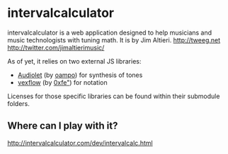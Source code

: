 intervalcalculator
========
intervalcalculator is a web application designed to help musicians and music technologists with tuning math. It is by Jim Altieri.
http://tweeg.net
http://twitter.com/jimaltierimusic/

As of yet, it relies on two external JS libraries:
* <a href="https://github.com/oampo/Audiolet">Audiolet</a> (by <a href="https://github.com/oampo">oampo</a>) for synthesis of tones
* <a href="https://github.com/0xfe/vexflow">vexflow</a> (by <a href="https://github.com/0xfe">0xfe"</a>) for notation

Licenses for those specific libraries can be found within their submodule folders.

## Where can I play with it?
http://intervalcalculator.com/dev/intervalcalc.html

